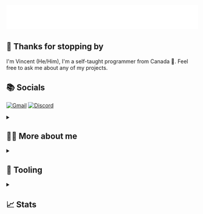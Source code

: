 <!--- Thanks to LlamaLad7 for the inspiration! https://github.com/LlamaLad7/LlamaLad7 --->

<h3>

![Vincent](https://raw.githubusercontent.com/P34R1/P34R1/refs/heads/main/header.svg)

</h3>

## 👋 Thanks for stopping by

I'm Vincent (He/Him), I'm a self-taught programmer from Canada 🍁. Feel free to ask me about any of my projects.

## 📚 Socials

[![Gmail](https://img.shields.io/badge/itsp34r1-%40gmail.com-%23EA4335?style=for-the-badge&logo=gmail&logoColor=white)](mailto:itsp34r1@gmail.com)
[![Discord](https://img.shields.io/badge/pear1__-5865F2?style=for-the-badge&logo=discord&logoColor=white)](https://discordapp.com/users/439932847105507339)

<details>
    <summary><h2>🙋‍♂️ More about me</h2></summary>

## My hobbies

Some of my favourite things to do are
  - Programming/Coding
  - Skateboarding (recently got into it)
  - Playing Videogames

My favourite colour is purple 🟪.
My favourite video game is Half Life (1)
</details>

<details>
    <summary><h2>🔨 Tooling</h2></summary>

## 🌠 What I use

<div style="display: flex">
    <!-- https://github.com/devicons/devicon/tree/master/icons -->
    <!-- Languages -->
    <img height="40" src="https://cdn.jsdelivr.net/gh/devicons/devicon/icons/rust/rust-original.svg">
    <img height="40" src="https://cdn.jsdelivr.net/gh/devicons/devicon/icons/godot/godot-original.svg">
    <img height="40" src="https://cdn.jsdelivr.net/gh/devicons/devicon/icons/go/go-original.svg">
    <img height="40" src="https://cdn.jsdelivr.net/gh/devicons/devicon/icons/html5/html5-original.svg">
    <img height="40" src="https://cdn.jsdelivr.net/gh/devicons/devicon/icons/css3/css3-original.svg">
    <img height="40" src="https://cdn.jsdelivr.net/gh/devicons/devicon/icons/javascript/javascript-original.svg">
    <img height="40" src="https://cdn.jsdelivr.net/gh/devicons/devicon/icons/typescript/typescript-original.svg">
    <!-- Frameworks -->
    <img height="40" src="https://avatars.githubusercontent.com/u/118319153?s=200">
    <img height="40" src="https://cdn.jsdelivr.net/gh/devicons/devicon/icons/tauri/tauri-original.svg">
    <img height="40" src="https://cdn.jsdelivr.net/gh/devicons/devicon/icons/astro/astro-original.svg">
    <img height="40" src="https://cdn.jsdelivr.net/gh/devicons/devicon/icons/vuejs/vuejs-original.svg">
    <img height="40" src="https://cdn.jsdelivr.net/gh/devicons/devicon/icons/svelte/svelte-original.svg">
    <!-- Tools -->
    <img height="40" src="https://user-images.githubusercontent.com/63104422/178288469-ddb93ca9-5827-45b3-9cc7-450368984bea.svg">
    <img height="40" src="https://cdn.jsdelivr.net/gh/devicons/devicon/icons/vscode/vscode-original.svg">
    <img height="40" src="https://cdn.jsdelivr.net/gh/devicons/devicon/icons/git/git-original.svg">
    <img height="40" src="https://cdn.jsdelivr.net/gh/devicons/devicon/icons/github/github-original.svg">
    <img height="40" src="https://cdn.jsdelivr.net/gh/devicons/devicon/icons/githubactions/githubactions-original.svg">
</div>

## What I'm learning

<div style="display: flex">
    <!-- Languages -->
    <img height="40" src="https://cdn.jsdelivr.net/gh/devicons/devicon/icons/cplusplus/cplusplus-original.svg">
    <img height="40" src="https://cdn.jsdelivr.net/gh/devicons/devicon/icons/zig/zig-original.svg">
    <img height="40" src="https://cdn.jsdelivr.net/gh/devicons/devicon/icons/lua/lua-original.svg">
    <!-- Tools -->
    <img height="40" src="https://cdn.jsdelivr.net/gh/devicons/devicon/icons/docker/docker-original.svg">
    <img height="40" src="https://cdn.jsdelivr.net/gh/devicons/devicon/icons/nixos/nixos-original.svg">
</div>

## My Favourite

- Licenses
    - [MIT](https://choosealicense.com/licenses/mit/)
    - [Unlicense](https://choosealicense.com/licenses/unlicense/)
- Browser  - [Firefox](https://www.mozilla.org/en-US/firefox/new/)
- Editor   - [Neovim](https://neovim.io/)
- Languages
    - [Rust](https://www.rust-lang.org/)
    - [Go](https://go.dev/)
    - [Zig](https://ziglang.org/)

</details>

<details>
    <summary><h2>📈 Stats</h2></summary>

![GitHub Stats](https://github-readme-stats.vercel.app/api?username=P34R1&count_private=true&theme=dracula&show_icons=true)

<!--START_SECTION:waka-->
<!--END_SECTION:waka-->
</details>
